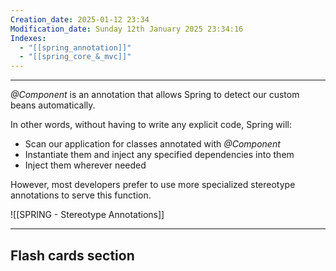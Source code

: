 ```yaml
---
Creation_date: 2025-01-12 23:34
Modification_date: Sunday 12th January 2025 23:34:16
Indexes:
  - "[[spring_annotation]]"
  - "[[spring_core_&_mvc]]"
---
```


----

_@Component_ is an annotation that allows Spring to detect our custom beans automatically.

In other words, without having to write any explicit code, Spring will:

- Scan our application for classes annotated with _@Component_
- Instantiate them and inject any specified dependencies into them
- Inject them wherever needed

However, most developers prefer to use more specialized stereotype annotations to serve this function.

![[SPRING - Stereotype Annotations]]

















---
## Flash cards section
